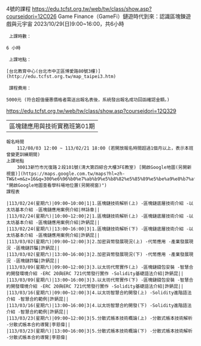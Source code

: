 4號的課程
https://edu.tcfst.org.tw/web/tw/class/show.asp?courseidori=12C026
	Game Finance（GameFi）鏈遊時代到來：認識區塊鍊遊戲與元宇宙
	2023/10/29(日)9:00~16:00，共6小時 
	
	 上課時數：
	
	6 小時
	
	 上課地點：
	
	[台北教育中心(台北市中正區博愛路80號3樓)](http://edu.tcfst.org.tw/map_taipei3.htm)
	
	 課程費用：
	
	5000元 (符合超值優惠價格者需送出報名表後，系統發出報名成功回函確認金額。)

https://edu.tcfst.org.tw/web/tw/class/show.asp?courseidori=12Q329

|                 |
| --------------- |
| 區塊鏈應用與技術實務班第01期 |
	報名時間
		112/08/03 12:00 ~ 113/02/21 18:00 (若開放報名時間超過1個月以上，表示本班曾變更訓練期間)
	上課地點
		30013新竹市光復路２段101號(清大第四綜合大樓3FE教室) [開啟Google地圖(另開新視窗)](https://maps.google.com.tw/maps?hl=zh-TW&t=m&z=16&q=300%e6%96%b0%e7%ab%b9%e5%b8%82%e5%85%89%e5%be%a9%e8%b7%af%ef%bc%92%e6%ae%b5101%e8%99%9f "開啟Google地圖查看學科場地位置(另開視窗)")
	課程表
	
	|113/02/24(星期六)|09:00~10:00|1|1.區塊鏈技術解析(上) ‐區塊鏈底層技術介紹 ‐以太坊基本介紹 ‐區塊鏈應用案例介紹|林詠章||
	|113/02/24(星期六)|10:00~12:00|2|1.區塊鏈技術解析(上) ‐區塊鏈底層技術介紹 ‐以太坊基本介紹 ‐區塊鏈應用案例介紹|許鈵昆||
	|113/02/24(星期六)|13:00~16:00|3|1.區塊鏈技術解析(下) ‐區塊鏈底層技術介紹 ‐以太坊基本介紹 ‐區塊鏈應用案例介紹|許鈵昆||
	|113/03/02(星期六)|09:00~12:00|3|2.加密貨幣發展現況(上) ‐代幣應用 ‐產業發展現況 ‐區塊鏈詐騙|許鈵昆||
	|113/03/02(星期六)|13:00~16:00|3|2.加密貨幣發展現況(下) ‐代幣應用 ‐產業發展現況 ‐區塊鏈詐騙|許鈵昆||
	|113/03/09(星期六)|09:00~12:00|3|3.以太坊代幣實作(上) ‐區塊鏈錢包安裝 ‐智慧合約開發環境介紹 ‐ERC 20與ERC 721代幣發行實作 ‐Solidity基礎語法介紹|許鈵昆||
	|113/03/09(星期六)|13:00~16:00|3|3.以太坊代幣實作(下) ‐區塊鏈錢包安裝 ‐智慧合約開發環境介紹 ‐ERC 20與ERC 721代幣發行實作 ‐Solidity基礎語法介紹|許鈵昆||
	|113/03/16(星期六)|09:00~12:00|3|4.以太坊智慧合約開發(上) ‐Solidity進階語法介紹 ‐智慧合約範例|許鈵昆||
	|113/03/16(星期六)|13:00~16:00|3|4.以太坊智慧合約開發(下) ‐Solidity進階語法介紹 ‐智慧合約範例|許鈵昆||
	|113/03/23(星期六)|09:00~12:00|3|5.分散式帳本技術概論(上) ‐分散式帳本技術解析 ‐分散式帳本合約導覽|李慈偉||
	|113/03/23(星期六)|13:00~16:00|3|5.分散式帳本技術概論(下) ‐分散式帳本技術解析 ‐分散式帳本合約導覽|李慈偉|